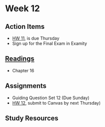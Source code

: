 # Week 12


## Action Items
* [HW 11](), is due Thursday
* Sign up for the Final Exam in Examity


## [Readings](https://genchem.science.psu.edu)
* Chapter 16


## Assignments

- Guiding Question Set 12 (Due Sunday)
- [HW 12](), submit to Canvas by next Thursday)


## Study Resources



